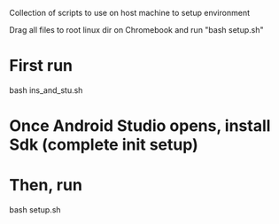Collection of scripts to use on host machine to setup environment

Drag all files to root linux dir on Chromebook and run "bash setup.sh"

# First run
bash ins_and_stu.sh

# Once Android Studio opens, install Sdk (complete init setup)

# Then, run
bash setup.sh